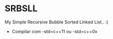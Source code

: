 # SRBSLL
My Simple Recursive Bubble Sorted Linked List.. :)

* Compilar com -std=c++11 ou -std=c++0x
